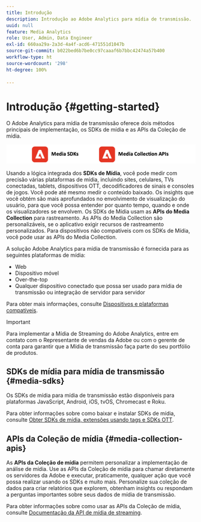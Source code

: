 ```yaml
---
title: Introdução
description: Introdução ao Adobe Analytics para mídia de transmissão.
uuid: null
feature: Media Analytics
role: User, Admin, Data Engineer
exl-id: 660aa29a-2a3d-4a4f-acd6-471551d1047b
source-git-commit: b022bed6b7be0cc97caaaf6b7bbc42474a57b400
workflow-type: ht
source-wordcount: '298'
ht-degree: 100%

---
```


# Introdução {#getting-started}

O Adobe Analytics para mídia de transmissão oferece dois métodos principais de implementação, os SDKs de mídia e as APIs da Coleção de mídia.

![Métodos ](assets/getting-started2.png)

Usando a lógica integrada dos **SDKs de Mídia**, você pode medir com precisão várias plataformas de mídia, incluindo sites, celulares, TVs conectadas, tablets, dispositivos OTT, decodificadores de sinais e consoles de jogos. Você pode até mesmo medir o conteúdo baixado. Os insights que você obtém são mais aprofundados no envolvimento de visualização do usuário, para que você possa entender por quanto tempo, quando e onde os visualizadores se envolvem. Os SDKs de Mídia usam as **APIs do Media Collection** para rastreamento. As APIs do Media Collection são personalizáveis, se o aplicativo exigir recursos de rastreamento personalizados. Para dispositivos não compatíveis com os SDKs de Mídia, você pode usar as APIs do Media Collection.

A solução Adobe Analytics para mídia de transmissão é fornecida para as seguintes plataformas de mídia:

* Web
* Dispositivo móvel
* Over-the-top
* Qualquer dispositivo conectado que possa ser usado para mídia de transmissão ou integração de servidor para servidor

Para obter mais informações, consulte [Dispositivos e plataformas compatíveis](/help/getting-started/supported-devices.md).

>[!IMPORTANT]
>
>Para implementar a Mídia de Streaming do Adobe Analytics, entre em contato com o Representante de vendas da Adobe ou com o gerente de conta para garantir que a Mídia de transmissão faça parte do seu portfólio de produtos.

## SDKs de mídia para mídia de transmissão {#media-sdks}

Os SDKs de mídia para mídia de transmissão estão disponíveis para plataformas JavaScript, Android, iOS, tvOS, Chromecast e Roku.

Para obter informações sobre como baixar e instalar SDKs de mídia, consulte [Obter SDKs de mídia, extensões usando tags e SDKs OTT](/help/getting-started/download-sdks.md).


## APIs da Coleção de mídia {#media-collection-apis}

As **APIs da Coleção de mídia** permitem personalizar a implementação de análise de mídia. Use as APIs da Coleção de mídia para chamar diretamente os servidores da Adobe e executar, praticamente, qualquer ação que você possa realizar usando os SDKs e muito mais. Personalize sua coleção de dados para criar relatórios que explorem, obtenham insights ou respondam a perguntas importantes sobre seus dados de mídia de transmissão.

Para obter informações sobre como usar as APIs da Coleção de mídia, consulte [Documentação da API de mídia de streaming](/help/implementation/media-collection-api/mc-api-overview.md).
